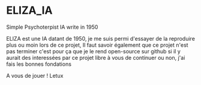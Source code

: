 # ELIZA_IA
Simple Psychoterpist IA write in 1950


ELIZA est une IA datant de 1950, je me suis permi d'essayer de la reproduire plus ou moin lors de ce projet,
Il faut savoir également que ce projet n'est pas terminer c'est pour ça que je le rend open-source sur github
si il y aurait des interessées par ce projet libre à vous de continuer ou non, j'ai fais les bonnes fondations

A vous de jouer !
Letux
